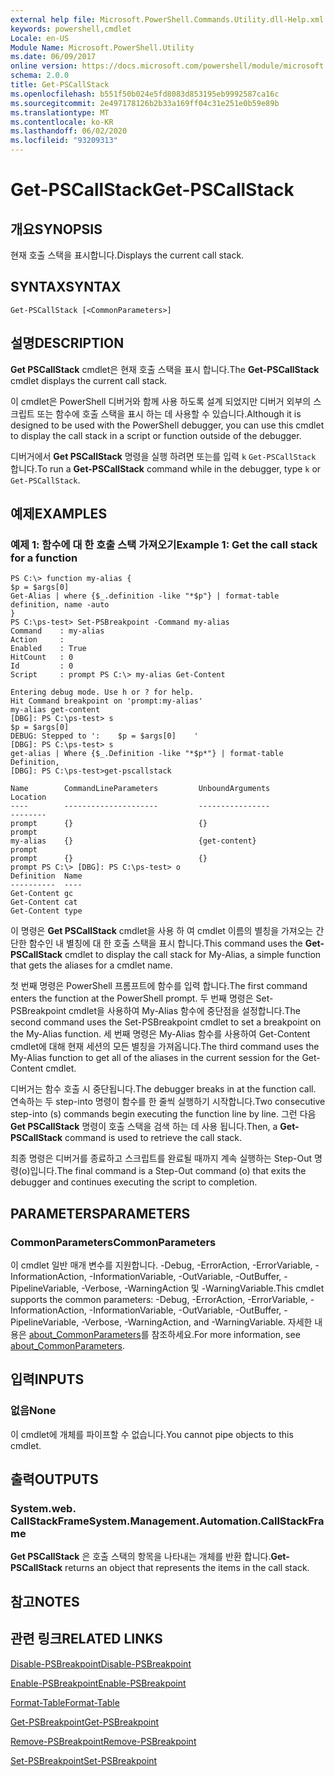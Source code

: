 ```yaml
---
external help file: Microsoft.PowerShell.Commands.Utility.dll-Help.xml
keywords: powershell,cmdlet
Locale: en-US
Module Name: Microsoft.PowerShell.Utility
ms.date: 06/09/2017
online version: https://docs.microsoft.com/powershell/module/microsoft.powershell.utility/get-pscallstack?view=powershell-7.1&WT.mc_id=ps-gethelp
schema: 2.0.0
title: Get-PSCallStack
ms.openlocfilehash: b551f50b024e5fd8083d853195eb9992587ca16c
ms.sourcegitcommit: 2e497178126b2b33a169ff04c31e251e0b59e89b
ms.translationtype: MT
ms.contentlocale: ko-KR
ms.lasthandoff: 06/02/2020
ms.locfileid: "93209313"
---
```

# <span data-ttu-id="a0855-103">Get-PSCallStack</span><span class="sxs-lookup"><span data-stu-id="a0855-103">Get-PSCallStack</span></span>

## <span data-ttu-id="a0855-104">개요</span><span class="sxs-lookup"><span data-stu-id="a0855-104">SYNOPSIS</span></span>
<span data-ttu-id="a0855-105">현재 호출 스택을 표시합니다.</span><span class="sxs-lookup"><span data-stu-id="a0855-105">Displays the current call stack.</span></span>

## <span data-ttu-id="a0855-106">SYNTAX</span><span class="sxs-lookup"><span data-stu-id="a0855-106">SYNTAX</span></span>

```
Get-PSCallStack [<CommonParameters>]
```

## <span data-ttu-id="a0855-107">설명</span><span class="sxs-lookup"><span data-stu-id="a0855-107">DESCRIPTION</span></span>

<span data-ttu-id="a0855-108">**Get PSCallStack** cmdlet은 현재 호출 스택을 표시 합니다.</span><span class="sxs-lookup"><span data-stu-id="a0855-108">The **Get-PSCallStack** cmdlet displays the current call stack.</span></span>

<span data-ttu-id="a0855-109">이 cmdlet은 PowerShell 디버거와 함께 사용 하도록 설계 되었지만 디버거 외부의 스크립트 또는 함수에 호출 스택을 표시 하는 데 사용할 수 있습니다.</span><span class="sxs-lookup"><span data-stu-id="a0855-109">Although it is designed to be used with the PowerShell debugger, you can use this cmdlet to display the call stack in a script or function outside of the debugger.</span></span>

<span data-ttu-id="a0855-110">디버거에서 **Get PSCallStack** 명령을 실행 하려면 또는를 입력 `k` `Get-PSCallStack` 합니다.</span><span class="sxs-lookup"><span data-stu-id="a0855-110">To run a **Get-PSCallStack** command while in the debugger, type `k` or `Get-PSCallStack`.</span></span>

## <span data-ttu-id="a0855-111">예제</span><span class="sxs-lookup"><span data-stu-id="a0855-111">EXAMPLES</span></span>

### <span data-ttu-id="a0855-112">예제 1: 함수에 대 한 호출 스택 가져오기</span><span class="sxs-lookup"><span data-stu-id="a0855-112">Example 1: Get the call stack for a function</span></span>

```
PS C:\> function my-alias {
$p = $args[0]
Get-Alias | where {$_.definition -like "*$p"} | format-table definition, name -auto
}
PS C:\ps-test> Set-PSBreakpoint -Command my-alias
Command    : my-alias
Action     :
Enabled    : True
HitCount   : 0
Id         : 0
Script     : prompt PS C:\> my-alias Get-Content

Entering debug mode. Use h or ? for help.
Hit Command breakpoint on 'prompt:my-alias'
my-alias get-content
[DBG]: PS C:\ps-test> s
$p = $args[0]
DEBUG: Stepped to ':    $p = $args[0]    '
[DBG]: PS C:\ps-test> s
get-alias | Where {$_.Definition -like "*$p*"} | format-table Definition,
[DBG]: PS C:\ps-test>get-pscallstack

Name        CommandLineParameters         UnboundArguments              Location
----        ---------------------         ----------------              --------
prompt      {}                            {}                            prompt
my-alias    {}                            {get-content}                 prompt
prompt      {}                            {}                            prompt PS C:\> [DBG]: PS C:\ps-test> o
Definition  Name
----------  ----
Get-Content gc
Get-Content cat
Get-Content type
```

<span data-ttu-id="a0855-113">이 명령은 **Get PSCallStack** cmdlet을 사용 하 여 cmdlet 이름의 별칭을 가져오는 간단한 함수인 내 별칭에 대 한 호출 스택을 표시 합니다.</span><span class="sxs-lookup"><span data-stu-id="a0855-113">This command uses the **Get-PSCallStack** cmdlet to display the call stack for My-Alias, a simple function that gets the aliases for a cmdlet name.</span></span>

<span data-ttu-id="a0855-114">첫 번째 명령은 PowerShell 프롬프트에 함수를 입력 합니다.</span><span class="sxs-lookup"><span data-stu-id="a0855-114">The first command enters the function at the PowerShell prompt.</span></span>
<span data-ttu-id="a0855-115">두 번째 명령은 Set-PSBreakpoint cmdlet을 사용하여 My-Alias 함수에 중단점을 설정합니다.</span><span class="sxs-lookup"><span data-stu-id="a0855-115">The second command uses the Set-PSBreakpoint cmdlet to set a breakpoint on the My-Alias function.</span></span>
<span data-ttu-id="a0855-116">세 번째 명령은 My-Alias 함수를 사용하여 Get-Content cmdlet에 대해 현재 세션의 모든 별칭을 가져옵니다.</span><span class="sxs-lookup"><span data-stu-id="a0855-116">The third command uses the My-Alias function to get all of the aliases in the current session for the Get-Content cmdlet.</span></span>

<span data-ttu-id="a0855-117">디버거는 함수 호출 시 중단됩니다.</span><span class="sxs-lookup"><span data-stu-id="a0855-117">The debugger breaks in at the function call.</span></span>
<span data-ttu-id="a0855-118">연속하는 두 step-into 명령이 함수를 한 줄씩 실행하기 시작합니다.</span><span class="sxs-lookup"><span data-stu-id="a0855-118">Two consecutive step-into (s) commands begin executing the function line by line.</span></span>
<span data-ttu-id="a0855-119">그런 다음 **Get PSCallStack** 명령이 호출 스택을 검색 하는 데 사용 됩니다.</span><span class="sxs-lookup"><span data-stu-id="a0855-119">Then, a **Get-PSCallStack** command is used to retrieve the call stack.</span></span>

<span data-ttu-id="a0855-120">최종 명령은 디버거를 종료하고 스크립트를 완료될 때까지 계속 실행하는 Step-Out 명령(o)입니다.</span><span class="sxs-lookup"><span data-stu-id="a0855-120">The final command is a Step-Out command (o) that exits the debugger and continues executing the script to completion.</span></span>

## <span data-ttu-id="a0855-121">PARAMETERS</span><span class="sxs-lookup"><span data-stu-id="a0855-121">PARAMETERS</span></span>

### <span data-ttu-id="a0855-122">CommonParameters</span><span class="sxs-lookup"><span data-stu-id="a0855-122">CommonParameters</span></span>

<span data-ttu-id="a0855-123">이 cmdlet 일반 매개 변수를 지원합니다. -Debug, -ErrorAction, -ErrorVariable, -InformationAction, -InformationVariable, -OutVariable, -OutBuffer, -PipelineVariable, -Verbose, -WarningAction 및 -WarningVariable.</span><span class="sxs-lookup"><span data-stu-id="a0855-123">This cmdlet supports the common parameters: -Debug, -ErrorAction, -ErrorVariable, -InformationAction, -InformationVariable, -OutVariable, -OutBuffer, -PipelineVariable, -Verbose, -WarningAction, and -WarningVariable.</span></span> <span data-ttu-id="a0855-124">자세한 내용은 [about_CommonParameters](https://go.microsoft.com/fwlink/?LinkID=113216)를 참조하세요.</span><span class="sxs-lookup"><span data-stu-id="a0855-124">For more information, see [about_CommonParameters](https://go.microsoft.com/fwlink/?LinkID=113216).</span></span>

## <span data-ttu-id="a0855-125">입력</span><span class="sxs-lookup"><span data-stu-id="a0855-125">INPUTS</span></span>

### <span data-ttu-id="a0855-126">없음</span><span class="sxs-lookup"><span data-stu-id="a0855-126">None</span></span>

<span data-ttu-id="a0855-127">이 cmdlet에 개체를 파이프할 수 없습니다.</span><span class="sxs-lookup"><span data-stu-id="a0855-127">You cannot pipe objects to this cmdlet.</span></span>

## <span data-ttu-id="a0855-128">출력</span><span class="sxs-lookup"><span data-stu-id="a0855-128">OUTPUTS</span></span>

### <span data-ttu-id="a0855-129">System.web. CallStackFrame</span><span class="sxs-lookup"><span data-stu-id="a0855-129">System.Management.Automation.CallStackFrame</span></span>

<span data-ttu-id="a0855-130">**Get PSCallStack** 은 호출 스택의 항목을 나타내는 개체를 반환 합니다.</span><span class="sxs-lookup"><span data-stu-id="a0855-130">**Get-PSCallStack** returns an object that represents the items in the call stack.</span></span>

## <span data-ttu-id="a0855-131">참고</span><span class="sxs-lookup"><span data-stu-id="a0855-131">NOTES</span></span>

## <span data-ttu-id="a0855-132">관련 링크</span><span class="sxs-lookup"><span data-stu-id="a0855-132">RELATED LINKS</span></span>

[<span data-ttu-id="a0855-133">Disable-PSBreakpoint</span><span class="sxs-lookup"><span data-stu-id="a0855-133">Disable-PSBreakpoint</span></span>](Disable-PSBreakpoint.md)

[<span data-ttu-id="a0855-134">Enable-PSBreakpoint</span><span class="sxs-lookup"><span data-stu-id="a0855-134">Enable-PSBreakpoint</span></span>](Enable-PSBreakpoint.md)

[<span data-ttu-id="a0855-135">Format-Table</span><span class="sxs-lookup"><span data-stu-id="a0855-135">Format-Table</span></span>](Format-Table.md)

[<span data-ttu-id="a0855-136">Get-PSBreakpoint</span><span class="sxs-lookup"><span data-stu-id="a0855-136">Get-PSBreakpoint</span></span>](Get-PSBreakpoint.md)

[<span data-ttu-id="a0855-137">Remove-PSBreakpoint</span><span class="sxs-lookup"><span data-stu-id="a0855-137">Remove-PSBreakpoint</span></span>](Remove-PSBreakpoint.md)

[<span data-ttu-id="a0855-138">Set-PSBreakpoint</span><span class="sxs-lookup"><span data-stu-id="a0855-138">Set-PSBreakpoint</span></span>](Set-PSBreakpoint.md)

